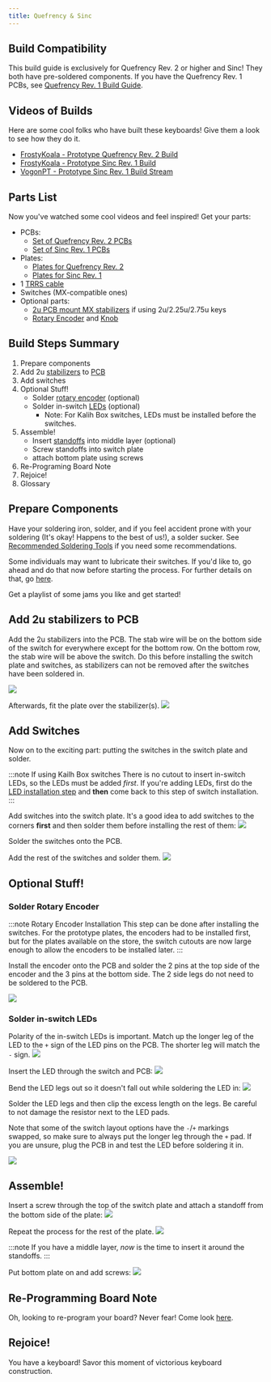 ```yaml
---
title: Quefrency & Sinc 
---
```


## Build Compatibility

This build guide is exclusively for Quefrency Rev. 2 or higher and Sinc! They both have pre-soldered components. If you have the Quefrency Rev. 1 PCBs, see [Quefrency Rev. 1 Build Guide](quefrency-rev1-build-guide.md).

## Videos of Builds

Here are some cool folks who have built these keyboards! Give them a look to see how they do it.

* [FrostyKoala - Prototype Quefrency Rev. 2 Build](https://youtu.be/C-eKjwpLnfI)
* [FrostyKoala - Prototype Sinc Rev. 1 Build](https://youtu.be/3_U_SxKhygA)
* [VogonPT - Prototype Sinc Rev. 1 Build Stream](https://youtu.be/zpeZihPfzIU?t=40)

## Parts List

Now you've watched some cool videos and feel inspired! Get your parts:

* PCBs:
    * [Set of Quefrency Rev. 2 PCBs](https://keeb.io/products/quefrency-rev-2-60-65-split-staggered-keyboard)
    * [Set of Sinc Rev. 1 PCBs](https://keeb.io/products/sinc-split-staggered-75-keyboard)
* Plates:
    * [Plates for Quefrency Rev. 2](https://keeb.io/products/quefrency-rev-2-60-65-split-staggered-keyboard)
    * [Plates for Sinc Rev. 1](https://keeb.io/products/sinc-split-staggered-75-keyboard)
* 1 [TRRS cable](https://keeb.io/products/trrs-cable)
* Switches (MX-compatible ones)
* Optional parts:
    * [2u PCB mount MX stabilizers](https://keeb.io/products/cherry-mx-stabilizer) if using 2u/2.25u/2.75u keys
    * [Rotary Encoder](https://keeb.io/products/rotary-encoder-ec11) and [Knob](https://keeb.io/products/rotary-encoder-knob-ec11)

## Build Steps Summary

1. Prepare components
2. Add 2u [stabilizers](glossary#stabilizers) to [PCB](glossary#pcb)
3. Add switches
4. Optional Stuff!
    * Solder [rotary encoder](glossary#rotary-encoder) (optional)
    * Solder in-switch [LEDs](glossary#led) (optional)
        * Note: For Kalih Box switches, LEDs must be installed before the switches.
5. Assemble!
    * Insert [standoffs](glossary#standoffs) into middle layer (optional)
    * Screw standoffs into switch plate
    * attach bottom plate using screws
6. Re-Programing Board Note
7. Rejoice!
8. Glossary

## Prepare Components

Have your soldering iron, solder, and if you feel accident prone with your soldering (It's okay! Happens to the best of us!), a solder sucker. See [Recommended Soldering Tools](soldering-tools.md) if you need some recommendations.

Some individuals may want to lubricate their switches. If you'd like to, go ahead and do that now before starting the process. For further details on that, go [here](https://www.maketecheasier.com/how-to-lubricate-keyboard-switches/).

<!-- TODO: make keebio version of the 'how to' on the aforementioned page. -->

Get a playlist of some jams you like and get started!

## Add 2u stabilizers to PCB

Add the 2u stabilizers into the PCB. The stab wire will be on the bottom side of the switch for everywhere except for the bottom row. On the bottom row, the stab wire will be above the switch. Do this before installing the switch plate and switches, as stabilizers can not be removed after the switches have been soldered in.

![](./assets/images/sinc/IMG_7935.jpeg)

Afterwards, fit the plate over the stabilizer(s).
![](./assets/images/sinc/IMG_7936.jpeg)

## Add Switches

Now on to the exciting part: putting the switches in the switch plate and solder.

:::note If using Kailh Box switches
There is no cutout to insert in-switch LEDs, so the LEDs must be added *first*. If you're adding LEDs, first do the [LED installation step](#solder-in-switch-leds) and **then** come back to this step of switch installation.
:::

Add switches into the switch plate. It's a good idea to add switches to the corners **first** and then solder them before installing the rest of them:
![](./assets/images/sinc/IMG_7937.jpeg)

Solder the switches onto the PCB.

Add the rest of the switches and solder them.
![](./assets/images/sinc/IMG_7938.jpeg)

## Optional Stuff!

### Solder Rotary Encoder

:::note Rotary Encoder Installation
This step can be done after installing the switches. For the prototype plates, the encoders had to be installed first, but for the plates available on the store, the switch cutouts are now large enough to allow the encoders to be installed later.
:::

Install the encoder onto the PCB and solder the 2 pins at the top side of the encoder and the 3 pins at the bottom side. The 2 side legs do not need to be soldered to the PCB.

![](./assets/images/sinc/IMG_5707.jpeg)

### Solder in-switch LEDs

Polarity of the in-switch LEDs is important. Match up the longer leg of the LED to the `+` sign of the LED pins on the PCB. The shorter leg will match the `-` sign.
![](./assets/images/sinc/IMG_3419.jpeg)

Insert the LED through the switch and PCB:
![](./assets/images/sinc/IMG_6013.jpeg)

Bend the LED legs out so it doesn't fall out while soldering the LED in:
![](./assets/images/sinc/IMG_4335.jpeg)

Solder the LED legs and then clip the excess length on the legs. Be careful to not damage the resistor next to the LED pads.

Note that some of the switch layout options have the `-`/`+` markings swapped, so make sure to always put the longer leg through the `+` pad. If you are unsure, plug the PCB in and test the LED before soldering it in.

![](./assets/images/sinc/IMG_9005.jpeg)

## Assemble!

Insert a screw through the top of the switch plate and attach a standoff from the bottom side of the plate:
![](./assets/images/sinc/IMG_9889.jpeg)

Repeat the process for the rest of the plate.
![](./assets/images/sinc/IMG_1101.jpeg)

:::note
If you have a middle layer, *now* is the time to insert it around the standoffs.
:::

Put bottom plate on and add screws:
![](./assets/images/sinc/IMG_5390.jpeg)

## Re-Programming Board Note

Oh, looking to re-program your board? Never fear! Come look [here](https://docs.keeb.io/docs/flashing-firmware/). 

## Rejoice!

You have a keyboard! Savor this moment of victorious keyboard construction.
